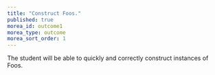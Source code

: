 ```yaml
---
title: "Construct Foos."
published: true
morea_id: outcome1
morea_type: outcome
morea_sort_order: 1
---
```


The student will be able to quickly and correctly construct instances of Foos.
